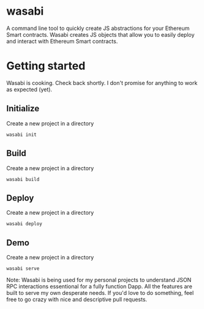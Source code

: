 # wasabi
A command line tool to quickly create JS abstractions for your Ethereum Smart contracts. Wasabi creates JS objects that allow you to easily deploy and interact with Ethereum Smart contracts.

# Getting started
Wasabi is cooking. Check back shortly. I don't promise for anything to work as expected (yet).

## Initialize
Create a new project in a directory
```
wasabi init
```

## Build
Create a new project in a directory
```
wasabi build
```

## Deploy
Create a new project in a directory
```
wasabi deploy
```

## Demo
Create a new project in a directory
```
wasabi serve
```

Note: Wasabi is being used for my personal projects to understand JSON RPC interactions essentional for a fully function Dapp. All the features are built to serve my own desperate needs. If you'd love to do something, feel free to go crazy with nice and descriptive pull requests.
